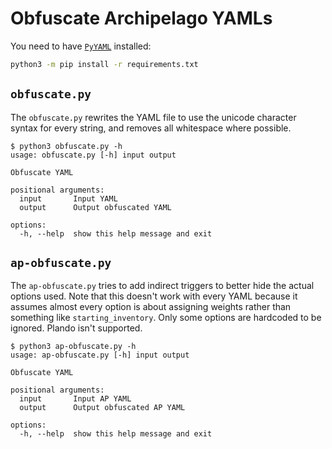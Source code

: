 Obfuscate Archipelago YAMLs
===========================

You need to have [`PyYAML`](https://pypi.org/project/PyYAML/) installed:
```sh
python3 -m pip install -r requirements.txt
```

## `obfuscate.py`

The `obfuscate.py` rewrites the YAML file to use the unicode character syntax for every string, and removes all whitespace where possible.

```
$ python3 obfuscate.py -h
usage: obfuscate.py [-h] input output

Obfuscate YAML

positional arguments:
  input       Input YAML
  output      Output obfuscated YAML

options:
  -h, --help  show this help message and exit
```

## `ap-obfuscate.py`

The `ap-obfuscate.py` tries to add indirect triggers to better hide the actual options used.
Note that this doesn't work with every YAML because it assumes almost every option is about assigning weights rather than something like `starting_inventory`.
Only some options are hardcoded to be ignored. Plando isn't supported.

```
$ python3 ap-obfuscate.py -h
usage: ap-obfuscate.py [-h] input output

Obfuscate YAML

positional arguments:
  input       Input AP YAML
  output      Output obfuscated AP YAML

options:
  -h, --help  show this help message and exit
```

